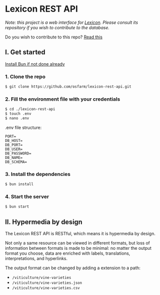 # Lexicon REST API

_Note: this project is a web interface for [Lexicon](https://github.com/osfarm/lexicon). Please consult its repository if you wish to contribute to the database._

Do you wish to contribute to this repo? [Read this](./CONTRIBUTING.md)

## I. Get started

[Install Bun if not done already](https://bun.sh/)

### 1. Clone the repo

```sh
$ git clone https://github.com/osfarm/lexicon-rest-api.git
```

### 2. Fill the environment file with your credentials

```sh
$ cd ./lexicon-rest-api
$ touch .env
$ nano .env
```

.env file structure:

```env
PORT=
DB_HOST=
DB_PORT=
DB_USER=
DB_PASSWORD=
DB_NAME=
DB_SCHEMA=
```

### 3. Install the dependencies

```sh
$ bun install
```

### 4. Start the server

```sh
$ bun start
```

## II. Hypermedia by design

The Lexicon REST API is RESTful, which means it is hypermedia by design.

Not only a same resource can be viewed in different formats, but loss of information between formats is made to be minimal: no matter the output format you choose, data are enriched with labels, translations, interpretations, and hyperlinks.

The output format can be changed by adding a extension to a path:

- `/viticulture/vine-varieties`
- `/viticulture/vine-varieties.json`
- `/viticulture/vine-varieties.csv`
